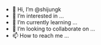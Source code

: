 - 👋 Hi, I’m @shijungk
- 👀 I’m interested in ...
- 🌱 I’m currently learning ...
- 💞️ I’m looking to collaborate on ...
- 📫 How to reach me ...

<!---
shijungk/shijungk is a ✨ special ✨ repository because its `README.md` (this file) appears on your GitHub profile.
You can click the Preview link to take a look at your changes.
--->
